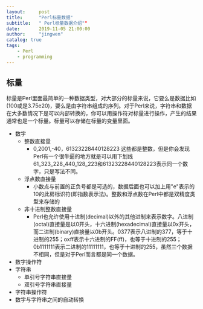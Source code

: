 ```yaml
---
layout:     post
title:      "Perl标量数据"
subtitle:   " Perl标量数据介绍""
date:       2019-11-05 21:00:00
author:     "jingwen"
catalog: true
tags:
    - Perl
    - programming
---
```


##  标量
标量是Perl里面最简单的一种数据类型，对大部分的标量来说，它要么是数据比如(100或是3.75e20)，要么是由字符串组成的序列。对于Perl来说，字符串和数据在大多数情况下是可以内部转换的，你可以用操作符对标量进行操作，产生的结果通常也是一个标量。标量可以存储在标量的变量里面。
* 数字
    * 整数直接量
        * 0,2001,-40，61323228440128223 这些都是整数，但是你会发现Perl有一个很牛逼的地方就是可以用下划线61_323_228_440_128_223和61323228440128223表示同一个数字，只是写法不同。
    * 浮点数直接量
        * 小数点与前置的正负号都是可选的，数据后面也可以加上用"e"表示的10的此房标识符(即指数表示法)。整数和浮点数在Perl中都是双精度类型来存储的
    * 非十进制整数直接量
        * Perl也允许使用十进制(decimal)以外的其他进制来表示数字。八进制(octal)直接量是以0开头，十六进制(hexadecimal)直接量以0x开头，而二进制(binary)直接量以0b开头。0377表示八进制的377，等于十进制的255；oxff表示十六进制的FF(ff)，也等于十进制的255；0b1111111表示二进制的11111111，也等于十进制的255，虽然三个数据不相同，但是对于Perl而言都是同一个数据。
* 数字操作符
* 字符串
    * 单引号字符串直接量
    * 双引号字符串直接量
* 字符串操作符
* 数字与字符串之间的自动转换